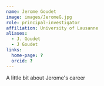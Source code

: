 ```yaml
---
name: Jerome Goudet
image: images/JeromeG.jpg
role: principal-investigator
affiliation: University of Lausanne
aliases:
  - J. Goudet
  - J Goudet
links:
  home-page: ?
  orcid: ?
---
```


A little bit about Jerome's career
